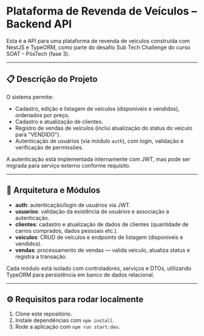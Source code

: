 # Plataforma de Revenda de Veículos – Backend API

Esta é a API para uma plataforma de revenda de veículos construída com NestJS e TypeORM, como parte do desafio Sub Tech Challenge do curso SOAT – PósTech (fase 3).

---

## 📋 Descrição do Projeto

O sistema permite:
- Cadastro, edição e listagem de veículos (disponíveis e vendidos), ordenados por preço.
- Cadastro e atualização de clientes.
- Registro de vendas de veículos (inclui atualização do status do veículo para "VENDIDO").
- Autenticação de usuários (via módulo `auth`), com login, validação e verificação de permissões.

A autenticação está implementada internamente com JWT, mas pode ser migrada para serviço externo conforme requisito.

---

## 🧱 Arquitetura e Módulos

- **auth**: autenticação/login de usuários via JWT.
- **usuarios**: validação da existência de usuários e associação a autenticação.
- **clientes**: cadastro e atualização de dados de clientes (quantidade de carros comprados, dados pessoais etc.).
- **veiculos**: CRUD de veículos e endpoints de listagem (disponíveis e vendidos).
- **vendas**: processamento de vendas — valida veículo, atualiza status e registra a transação.

Cada módulo está isolado com controladores, serviços e DTOs, utilizando TypeORM para persistência em banco de dados relacional.

---

## ⚙️ Requisitos para rodar localmente

1. Clone este repositório.
2. Instale dependências com `npm install`.
3. Rode a aplicação com `npm run start:dev`.
